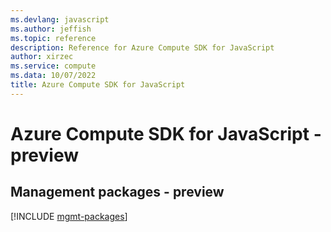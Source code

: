 ```yaml
---
ms.devlang: javascript
ms.author: jeffish
ms.topic: reference
description: Reference for Azure Compute SDK for JavaScript
author: xirzec
ms.service: compute
ms.data: 10/07/2022
title: Azure Compute SDK for JavaScript
---
```

# Azure Compute SDK for JavaScript - preview

## Management packages - preview
[!INCLUDE [mgmt-packages](compute-mgmt-index.md)]